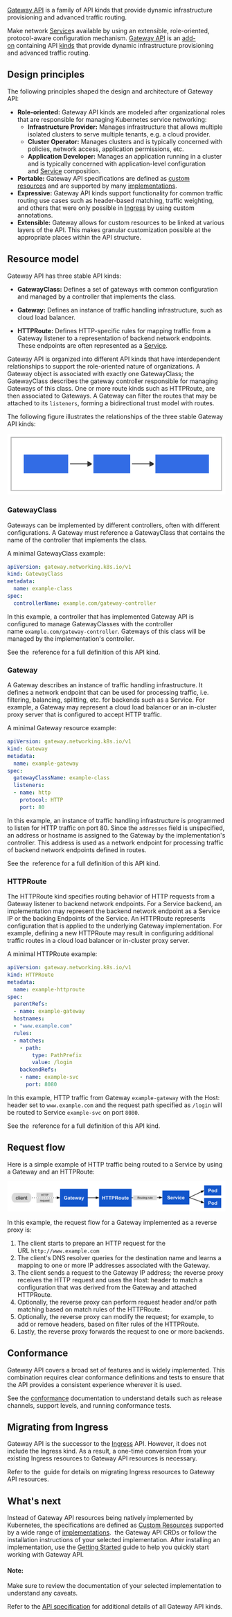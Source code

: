 [Gateway API](https://kubernetes.io/docs/concepts/services-networking/gateway/) is a family of API kinds that provide dynamic infrastructure provisioning and advanced traffic routing.

Make network [Service](Service.md)s available by using an extensible, role-oriented, protocol-aware configuration mechanism. [Gateway API](https://gateway-api.sigs.k8s.io/) is an [add-on](https://kubernetes.io/docs/concepts/cluster-administration/addons/) containing API [kinds](https://gateway-api.sigs.k8s.io/references/spec/) that provide dynamic infrastructure provisioning and advanced traffic routing.

## Design principles[](https://kubernetes.io/docs/concepts/services-networking/gateway/#design-principles)

The following principles shaped the design and architecture of Gateway API:

- **Role-oriented:** Gateway API kinds are modeled after organizational roles that are responsible for managing Kubernetes service networking:
    - **Infrastructure Provider:** Manages infrastructure that allows multiple isolated clusters to serve multiple tenants, e.g. a cloud provider.
    - **Cluster Operator:** Manages clusters and is typically concerned with policies, network access, application permissions, etc.
    - **Application Developer:** Manages an application running in a cluster and is typically concerned with application-level configuration and [Service](https://kubernetes.io/docs/concepts/services-networking/service/) composition.
- **Portable:** Gateway API specifications are defined as [custom resources](https://kubernetes.io/docs/concepts/extend-kubernetes/api-extension/custom-resources/) and are supported by many [implementations](https://gateway-api.sigs.k8s.io/implementations/).
- **Expressive:** Gateway API kinds support functionality for common traffic routing use cases such as header-based matching, traffic weighting, and others that were only possible in [Ingress](https://kubernetes.io/docs/concepts/services-networking/ingress/) by using custom annotations.
- **Extensible:** Gateway allows for custom resources to be linked at various layers of the API. This makes granular customization possible at the appropriate places within the API structure.

## Resource model[](https://kubernetes.io/docs/concepts/services-networking/gateway/#resource-model)

Gateway API has three stable API kinds:

- **GatewayClass:** Defines a set of gateways with common configuration and managed by a controller that implements the class.
    
- **Gateway:** Defines an instance of traffic handling infrastructure, such as cloud load balancer.
    
- **HTTPRoute:** Defines HTTP-specific rules for mapping traffic from a Gateway listener to a representation of backend network endpoints. These endpoints are often represented as a [Service](https://kubernetes.io/docs/concepts/services-networking/service/).
    

Gateway API is organized into different API kinds that have interdependent relationships to support the role-oriented nature of organizations. A Gateway object is associated with exactly one GatewayClass; the GatewayClass describes the gateway controller responsible for managing Gateways of this class. One or more route kinds such as HTTPRoute, are then associated to Gateways. A Gateway can filter the routes that may be attached to its `listeners`, forming a bidirectional trust model with routes.

The following figure illustrates the relationships of the three stable Gateway API kinds:

![8a51c2d90449a918a4692db42c6cce74_MD5](../Images/8a51c2d90449a918a4692db42c6cce74_MD5.svg)

### GatewayClass[](https://kubernetes.io/docs/concepts/services-networking/gateway/#api-kind-gateway-class)

Gateways can be implemented by different controllers, often with different configurations. A Gateway must reference a GatewayClass that contains the name of the controller that implements the class.

A minimal GatewayClass example:

```yaml
apiVersion: gateway.networking.k8s.io/v1
kind: GatewayClass
metadata:
  name: example-class
spec:
  controllerName: example.com/gateway-controller
```

In this example, a controller that has implemented Gateway API is configured to manage GatewayClasses with the controller name `example.com/gateway-controller`. Gateways of this class will be managed by the implementation's controller.

See the [](https://gateway-api.sigs.k8s.io/references/spec/#gateway.networking.k8s.io/v1.GatewayClass) reference for a full definition of this API kind.

### Gateway[](https://kubernetes.io/docs/concepts/services-networking/gateway/#api-kind-gateway)

A Gateway describes an instance of traffic handling infrastructure. It defines a network endpoint that can be used for processing traffic, i.e. filtering, balancing, splitting, etc. for backends such as a Service. For example, a Gateway may represent a cloud load balancer or an in-cluster proxy server that is configured to accept HTTP traffic.

A minimal Gateway resource example:

```yaml
apiVersion: gateway.networking.k8s.io/v1
kind: Gateway
metadata:
  name: example-gateway
spec:
  gatewayClassName: example-class
  listeners:
  - name: http
    protocol: HTTP
    port: 80
```

In this example, an instance of traffic handling infrastructure is programmed to listen for HTTP traffic on port 80. Since the `addresses` field is unspecified, an address or hostname is assigned to the Gateway by the implementation's controller. This address is used as a network endpoint for processing traffic of backend network endpoints defined in routes.

See the [](https://gateway-api.sigs.k8s.io/references/spec/#gateway.networking.k8s.io/v1.Gateway) reference for a full definition of this API kind.

### HTTPRoute[](https://kubernetes.io/docs/concepts/services-networking/gateway/#api-kind-httproute)

The HTTPRoute kind specifies routing behavior of HTTP requests from a Gateway listener to backend network endpoints. For a Service backend, an implementation may represent the backend network endpoint as a Service IP or the backing Endpoints of the Service. An HTTPRoute represents configuration that is applied to the underlying Gateway implementation. For example, defining a new HTTPRoute may result in configuring additional traffic routes in a cloud load balancer or in-cluster proxy server.

A minimal HTTPRoute example:

```yaml
apiVersion: gateway.networking.k8s.io/v1
kind: HTTPRoute
metadata:
  name: example-httproute
spec:
  parentRefs:
  - name: example-gateway
  hostnames:
  - "www.example.com"
  rules:
  - matches:
    - path:
        type: PathPrefix
        value: /login
    backendRefs:
    - name: example-svc
      port: 8080
```

In this example, HTTP traffic from Gateway `example-gateway` with the Host: header set to `www.example.com` and the request path specified as `/login` will be routed to Service `example-svc` on port `8080`.

See the [](https://gateway-api.sigs.k8s.io/references/spec/#gateway.networking.k8s.io/v1.HTTPRoute) reference for a full definition of this API kind.

## Request flow[](https://kubernetes.io/docs/concepts/services-networking/gateway/#request-flow)

Here is a simple example of HTTP traffic being routed to a Service by using a Gateway and an HTTPRoute:

![6008a915f3496d9576548be6428316c5_MD5](../Images/6008a915f3496d9576548be6428316c5_MD5.svg)

In this example, the request flow for a Gateway implemented as a reverse proxy is:

1. The client starts to prepare an HTTP request for the URL `http://www.example.com`
2. The client's DNS resolver queries for the destination name and learns a mapping to one or more IP addresses associated with the Gateway.
3. The client sends a request to the Gateway IP address; the reverse proxy receives the HTTP request and uses the Host: header to match a configuration that was derived from the Gateway and attached HTTPRoute.
4. Optionally, the reverse proxy can perform request header and/or path matching based on match rules of the HTTPRoute.
5. Optionally, the reverse proxy can modify the request; for example, to add or remove headers, based on filter rules of the HTTPRoute.
6. Lastly, the reverse proxy forwards the request to one or more backends.

## Conformance[](https://kubernetes.io/docs/concepts/services-networking/gateway/#conformance)

Gateway API covers a broad set of features and is widely implemented. This combination requires clear conformance definitions and tests to ensure that the API provides a consistent experience wherever it is used.

See the [conformance](https://gateway-api.sigs.k8s.io/concepts/conformance/) documentation to understand details such as release channels, support levels, and running conformance tests.

## Migrating from Ingress[](https://kubernetes.io/docs/concepts/services-networking/gateway/#migrating-from-ingress)

Gateway API is the successor to the [Ingress](https://kubernetes.io/docs/concepts/services-networking/ingress/) API. However, it does not include the Ingress kind. As a result, a one-time conversion from your existing Ingress resources to Gateway API resources is necessary.

Refer to the [](https://gateway-api.sigs.k8s.io/guides/migrating-from-ingress/#migrating-from-ingress) guide for details on migrating Ingress resources to Gateway API resources.

## What's next[](https://kubernetes.io/docs/concepts/services-networking/gateway/#what-s-next)

Instead of Gateway API resources being natively implemented by Kubernetes, the specifications are defined as [Custom Resources](https://kubernetes.io/docs/concepts/extend-kubernetes/api-extension/custom-resources/) supported by a wide range of [implementations](https://gateway-api.sigs.k8s.io/implementations/). [](https://gateway-api.sigs.k8s.io/guides/#installing-gateway-api) the Gateway API CRDs or follow the installation instructions of your selected implementation. After installing an implementation, use the [Getting Started](https://gateway-api.sigs.k8s.io/guides/) guide to help you quickly start working with Gateway API.

#### Note:

Make sure to review the documentation of your selected implementation to understand any caveats.

Refer to the [API specification](https://gateway-api.sigs.k8s.io/reference/spec/) for additional details of all Gateway API kinds.